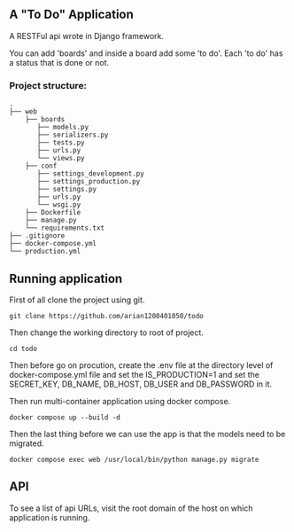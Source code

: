 ## A "To Do" Application

A RESTFul api wrote in Django framework.

You can add 'boards' and inside a board add some 'to do'.
Each 'to do' has a status that is done or not.

### Project structure:
```
.
├── web
    ├── boards
       ├── models.py
       ├── serializers.py
       ├── tests.py
       ├── urls.py
       └── views.py
    ├── conf
       ├── settings_development.py
       ├── settings_production.py
       ├── settings.py
       ├── urls.py
       └── wsgi.py
    ├── Dockerfile
    ├── manage.py
    └── requirements.txt  
├── .gitignore
├── docker-compose.yml
└── production.yml

```

## Running application

First of all clone the project using git.

```
git clone https://github.com/arian1200401050/todo
```

Then change the working directory to root of project. 

```
cd todo
```

Then before go on procution, create the .env file at the directory level of docker-compose.yml file and set the IS_PRODUCTION=1 and set the SECRET_KEY, DB_NAME, DB_HOST, DB_USER and DB_PASSWORD in it.

Then run multi-container application using docker compose.

```
docker compose up --build -d
```

Then the last thing before we can use the app is that the models need to be migrated.

```
docker compose exec web /usr/local/bin/python manage.py migrate
```

## API

To see a list of api URLs, visit the root domain of the host on which application is running.
